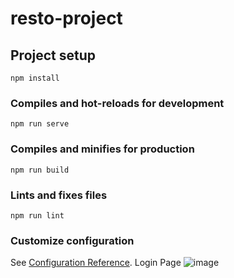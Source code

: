 # resto-project

## Project setup
```
npm install
```

### Compiles and hot-reloads for development
```
npm run serve
```

### Compiles and minifies for production
```
npm run build
```

### Lints and fixes files
```
npm run lint
```

### Customize configuration
See [Configuration Reference](https://cli.vuejs.org/config/).
Login Page ![image](https://user-images.githubusercontent.com/59710234/122682438-18fb3b80-d21b-11eb-83a1-f28493c3c818.png)

